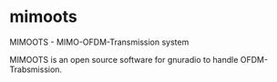 # mimoots
MIMOOTS - MIMO-OFDM-Transmission system

MIMOOTS is an open source software for gnuradio to handle OFDM-Trabsmission.
